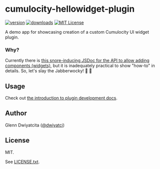 # cumulocity-hellowidget-plugin

[![version](https://img.shields.io/npm/v/cumulocity-hellowidget-plugin.svg)](https://www.npmjs.com/package/cumulocity-hellowidget-plugin)
[![downloads](https://img.shields.io/npm/dt/cumulocity-hellowidget-plugin.svg)](http://npm-stat.com/charts.html?package=cumulocity-hellowidget-plugin)
[![MIT License](https://img.shields.io/github/license/mashape/apistatus.svg)](https://raw.githubusercontent.com/dwiyatci/cumulocity-hellowidget-plugin/master/LICENSE.txt)

A demo app for showcasing creation of a custom Cumulocity UI widget plugin.

### Why?
Currently there is [this snore-inducing JSDoc for the API to allow adding components (widgets)](http://resources.cumulocity.com/documentation/jssdk/latest/#/core/c8y.ui.service:c8yComponentsProvider), but it is inadequately practical to show "how-to" in details. So, let's slay the Jabberwocky! :hocho: :dragon_face:

## Usage
Check out [the introduction to plugin development docs](http://cumulocity.com/guides/web/introduction/).

## Author
Glenn Dwiyatcita ([@dwiyatci](http://tiny.cc/dwiyatci))

## License
MIT.

See [LICENSE.txt](LICENSE.txt).
